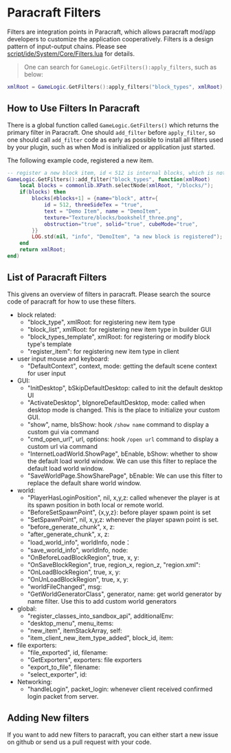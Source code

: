 # Paracraft Filters
Filters are integration points in Paracraft, which allows paracraft mod/app developers to customize the application cooperatively. 
Filters is a design pattern of input-output chains. Please see [script/ide/System/Core/Filters.lua](https://github.com/NPLPackages/main/blob/master/script/ide/System/Core/Filters.lua) for details.

> One can search for `GameLogic.GetFilters():apply_filters`, such as below:

```lua
xmlRoot = GameLogic.GetFilters():apply_filters("block_types", xmlRoot);
```

## How to Use Filters In Paracraft
There is a global function called `GameLogic.GetFilters()` which returns the primary filter in Paracraft. 
One should `add_filter` before `apply_filter`, so one should call `add_filter` code as early as possible to install all filters used by your plugin, such as when Mod is initialized or application just started. 

The following example code, registered a new item.
```lua
-- register a new block item, id < 512 is internal blocks, which is not recommended to modify. 
GameLogic.GetFilters():add_filter("block_types", function(xmlRoot) 
	local blocks = commonlib.XPath.selectNode(xmlRoot, "/blocks/");
	if(blocks) then
		blocks[#blocks+1] = {name="block", attr={
			id = 512, threeSideTex = "true",
			text = "Demo Item", name = "DemoItem",
			texture="Texture/blocks/bookshelf_three.png",
			obstruction="true", solid="true", cubeMode="true",
		}}
		LOG.std(nil, "info", "DemoItem", "a new block is registered");
	end
	return xmlRoot;
end)
```

## List of Paracraft Filters
This givens an overview of filters in paracraft. Please search the source code of paracraft for how to use these filters. 

- block related:
  - "block_type", xmlRoot: for registering new item type
  - "block_list", xmlRoot: for registering new item type in builder GUI
  - "block_types_template", xmlRoot: for registering or modify block type's template
  - "register_item": for registering new item type in client
- user input mouse and keyboard:
  - "DefaultContext", context, mode: getting the default scene context for user input
- GUI:
  - "InitDesktop", bSkipDefaultDesktop: called to init the default desktop UI
  - "ActivateDesktop", bIgnoreDefaultDesktop, mode: called when desktop mode is changed. This is the place to initialize your custom GUI. 
  - "show", name, bIsShow: hook `/show name` command to display a custom gui via command
  - "cmd_open_url", url, options: hook `/open url` command to display a custom url via command
  - "InternetLoadWorld.ShowPage", bEnable, bShow: whether to show the default load world window. We can use this filter to replace the default load world window.
  - "SaveWorldPage.ShowSharePage", bEnable: We can use this filter to replace the default share world window.
- world:
  - "PlayerHasLoginPosition", nil, x,y,z: called whenever the player is at its spawn position in both local or remote world.
  - "BeforeSetSpawnPoint", {x,y,z}: before player spawn point is set
  - "SetSpawnPoint", nil, x,y,z: whenever the player spawn point is set. 
  - "before_generate_chunk", x, z:
  - "after_generate_chunk", x, z:
  - "load_world_info", worldInfo, node：
  - "save_world_info", worldInfo, node:
  - "OnBeforeLoadBlockRegion", true, x, y:
  - "OnSaveBlockRegion", true, region_x, region_z, "region.xml":
  - "OnLoadBlockRegion", true, x, y:
  - "OnUnLoadBlockRegion", true, x, y:
  - "worldFileChanged", msg:
  - "GetWorldGeneratorClass", generator, name: get world generator by name filter. Use this to add custom world generators
- global:
  - "register_classes_into_sandbox_api", additionalEnv:
  - "desktop_menu", menu_items:
  - "new_item", itemStackArray, self:
  - "item_client_new_item_type_added", block_id, item:
- file exporters:
  - "file_exported", id, filename:
  - "GetExporters", exporters: file exporters
  - "export_to_file", filename:
  - "select_exporter", id:
- Networking:
  - "handleLogin", packet_login: whenever client received confirmed login packet from server. 
  
## Adding New filters
If you want to add new filters to paracraft, you can either start a new issue on github or send us a pull request with your code. 
